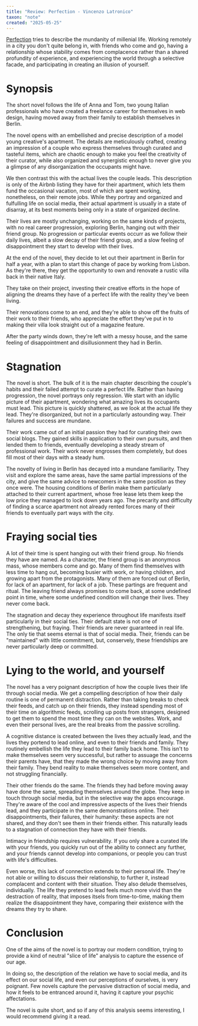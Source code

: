 ```yaml
---
title: "Review: Perfection - Vincenzo Latronico"
taxon: "note"
created: "2025-05-25"
---
```


[Perfection](R-000_009) tries to describe the mundanity of millenial life.
Working remotely in a city you don't quite belong in, with friends
who come and go, having a relationship whose stability comes from complacence
rather than a shared profundity of experience,
and experiencing the world through a selective facade,
and participating in creating an illusion of yourself.

# Synopsis

The short novel follows the life of Anna and Tom, two young Italian
professionals who have created a freelance career for themselves in web
design, having moved away from their family to establish themselves in Berlin.

The novel opens with an embellished and precise description of a model
young creative's apartment.
The details are meticulously crafted, creating an impression of a couple
who express themselves through curated and tasteful items,
which are chaotic enough to make you feel the creativity of their curator,
while also organized and synergistic enough to never give you a glimpse
of any disorganization the occupants might have.

We then contrast this with the actual lives the couple leads.
This description is only of the Airbnb listing they have for their apartment,
which lets them fund the occasional vacation, most of which are spent
working, nonetheless, on their remote jobs.
While they portray and organized and fulfulling life on social media,
their actual apartment is usually in a state of disarray,
at its best moments being only in a state of organized decline.

Their lives are mostly unchanging, working on the same kinds of projects,
with no real career progression, exploring Berlin, hanging out with their
friend group.
No progression or particular events occurr as we follow their daily lives,
albeit a slow decay of their friend group, and a slow feeling of disappointment
they start to develop with their lives.

At the end of the novel, they decide to let out their apartment in Berlin for
half a year, with a plan to start this change of pace by working from Lisbon.
As they're there, they get the opportunity to own and renovate a rustic villa
back in their native Italy.

They take on their project, investing their creative efforts in the hope of
aligning the dreams they have of a perfect life with the reality they've been
living.

Their renovations come to an end, and they're able to show off the fruits of their
work to their friends, who appreciate the effort they've put in to making
their villa look straight out of a magazine feature.

After the party winds down, they're left with a messy house, and the same feeling
of disappointment and disillusionment they had in Berlin.

# Stagnation

The novel is short.
The bulk of it is the main chapter describing the couple's habits and their failed
attempt to curate a perfect life.
Rather than having progression, the novel portrays only regression.
We start with an idyllic picture of their apartment, wondering what amazing
lives its occupants must lead.
This picture is quickly shattered, as we look at the actual life they lead.
They're disorganized, but not in a particularly astounding way.
Their failures and success are mundane.

Their work came out of an initial passion they had for curating their
own social blogs.
They gained skills in application to their own pursuits, and then lended
them to friends, eventually developing a steady stream of professional work.
Their work never engrosses them completely, but does fill most of their days
with a steady hum.

The novelty of living in Berlin has decayed into a mundane familiarity.
They visit and explore the same areas, have the same partial impressions
of the city, and give the same advice to newcomers in the same position
as they once were.
The housing conditions of Berlin make them particularly attached to
their current apartment, whose free lease lets them keep the low price
they managed to lock down years ago.
The precarity and difficulty of finding a scarce apartment not already rented
forces many of their friends to eventually part ways with the city.

# Fraying social ties

A lot of their time is spent hanging out with their friend group.
No friends they have are named.
As a character, the friend group is an anonymous mass, whose members come and go.
Many of them find themselves with less time to hang out,
becoming busier with work, or having children, and growing apart from the protagonists.
Many of them are forced out of Berlin, for lack of an apartment,
for lack of a job.
These partings are frequent and ritual.
The leaving friend always promises to come back, at some undefined point in time,
where some undefined condition will change their lives.
They never come back.

The stagnation and decay they experience throughout life manifests itself
particularly in their social ties.
Their default state is not one of strengthening, but fraying.
Their friends are never guaranteed in real life.
The only tie that seems eternal is that of social media.
Their, friends can be "maintained" with little commitment,
but, conservely, these friendships are never particularly deep or committed.

# Lying to the world, and yourself

The novel has a very poignant description of how the couple lives their life
through social media.
We get a compelling description of how their daily routine is one of permanent
distraction.
Rather than taking breaks to check their feeds, and catch up on their friends,
they instead spending most of their time on algorithmic feeds,
scrolling up posts from strangers, designed to get them to spend the most time
they can on the websites.
Work, and even their personal lives, are the real breaks from the passive
scrolling.

A cognitive distance is created between the lives they actually lead,
and the lives they portend to lead online, and even to their friends and family.
They routinely embellish the life they lead to their family back home.
This isn't to make themselves seem very successful, but rather to assuage
the concerns their parents have, that they made the wrong choice
by moving away from their family.
They bend reality to make themselves seem more content, and not struggling
financially.

Their other friends do the same.
The friends they had before moving away have done the same, spreading themselves
around the globe.
They keep in touch through social media, but in the selective way the apps encourage.
They're aware of the cool and impressive aspects of the lives their friends lead,
and they participate in the same demonstrations online.
Their disappointments, their failures, their humanity: these aspects are not shared,
and they don't see them in their friends either.
This naturally leads to a stagnation of connection they have with their friends.

Intimacy in friendship requires vulnerability.
If you only share a curated life with your friends, you quickly run out of the ability
to connect any further, and your friends cannot develop into companions,
or people you can trust with life's difficulties.

Even worse, this lack of connection extends to their personal life.
They're not able or willing to discuss their relationship, to further it,
instead complacent and content with their situation.
They also delude themselves, individually.
The life they pretend to lead feels much more vivid than the destraction
of reality, that imposes itsels from time-to-time, making them realize
the disappointment they have, comparing their existence with the dreams they
try to share.


# Conclusion

One of the aims of the novel is to portray our modern condition,
trying to provide a kind of neutral "slice of life" analysis to capture the
essence of our age.

In doing so,
the description of the relation we have to social media, and its effect on our social
life, and even our perceptions of ourselves, is very poignant.
Few novels capture the pervasive distraction of social media, and how it feels
to be entranced around it, having it capture your psychic affectations.

The novel is quite short, and so if any of this analysis seems interesting, I would
recommend giving it a read.
